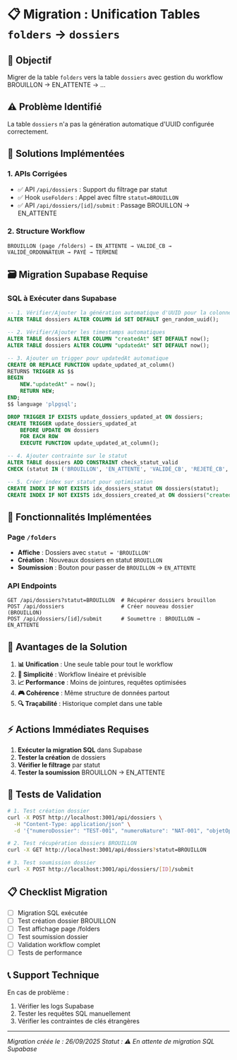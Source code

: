 # 📋 Migration : Unification Tables `folders` → `dossiers`

## 🎯 Objectif
Migrer de la table `folders` vers la table `dossiers` avec gestion du workflow BROUILLON → EN_ATTENTE → ...

## ⚠️ Problème Identifié
La table `dossiers` n'a pas la génération automatique d'UUID configurée correctement.

## 🔧 Solutions Implémentées

### 1. **APIs Corrigées**
- ✅ API `/api/dossiers` : Support du filtrage par statut
- ✅ Hook `useFolders` : Appel avec filtre `statut=BROUILLON`
- ✅ API `/api/dossiers/[id]/submit` : Passage BROUILLON → EN_ATTENTE

### 2. **Structure Workflow**
```
BROUILLON (page /folders) → EN_ATTENTE → VALIDÉ_CB → VALIDÉ_ORDONNATEUR → PAYÉ → TERMINÉ
```

## 🗃️ Migration Supabase Requise

### SQL à Exécuter dans Supabase

```sql
-- 1. Vérifier/Ajouter la génération automatique d'UUID pour la colonne id
ALTER TABLE dossiers ALTER COLUMN id SET DEFAULT gen_random_uuid();

-- 2. Vérifier/Ajouter les timestamps automatiques
ALTER TABLE dossiers ALTER COLUMN "createdAt" SET DEFAULT now();
ALTER TABLE dossiers ALTER COLUMN "updatedAt" SET DEFAULT now();

-- 3. Ajouter un trigger pour updatedAt automatique
CREATE OR REPLACE FUNCTION update_updated_at_column()
RETURNS TRIGGER AS $$
BEGIN
    NEW."updatedAt" = now();
    RETURN NEW;
END;
$$ language 'plpgsql';

DROP TRIGGER IF EXISTS update_dossiers_updated_at ON dossiers;
CREATE TRIGGER update_dossiers_updated_at
    BEFORE UPDATE ON dossiers
    FOR EACH ROW
    EXECUTE FUNCTION update_updated_at_column();

-- 4. Ajouter contrainte sur le statut
ALTER TABLE dossiers ADD CONSTRAINT check_statut_valid
CHECK (statut IN ('BROUILLON', 'EN_ATTENTE', 'VALIDÉ_CB', 'REJETÉ_CB', 'VALIDÉ_ORDONNATEUR', 'PAYÉ', 'TERMINÉ'));

-- 5. Créer index sur statut pour optimisation
CREATE INDEX IF NOT EXISTS idx_dossiers_statut ON dossiers(statut);
CREATE INDEX IF NOT EXISTS idx_dossiers_created_at ON dossiers("createdAt");
```

## 📱 Fonctionnalités Implémentées

### Page `/folders`
- **Affiche** : Dossiers avec `statut = 'BROUILLON'`
- **Création** : Nouveaux dossiers en statut `BROUILLON`
- **Soumission** : Bouton pour passer de `BROUILLON` → `EN_ATTENTE`

### API Endpoints
```
GET /api/dossiers?statut=BROUILLON  # Récupérer dossiers brouillon
POST /api/dossiers                  # Créer nouveau dossier (BROUILLON)
POST /api/dossiers/[id]/submit      # Soumettre : BROUILLON → EN_ATTENTE
```

## 🚀 Avantages de la Solution

1. **📊 Unification** : Une seule table pour tout le workflow
2. **🔄 Simplicité** : Workflow linéaire et prévisible
3. **📈 Performance** : Moins de jointures, requêtes optimisées
4. **🎮 Cohérence** : Même structure de données partout
5. **🔍 Traçabilité** : Historique complet dans une table

## ⚡ Actions Immédiates Requises

1. **Exécuter la migration SQL** dans Supabase
2. **Tester la création** de dossiers
3. **Vérifier le filtrage** par statut
4. **Tester la soumission** BROUILLON → EN_ATTENTE

## 🧪 Tests de Validation

```bash
# 1. Test création dossier
curl -X POST http://localhost:3001/api/dossiers \
  -H "Content-Type: application/json" \
  -d '{"numeroDossier": "TEST-001", "numeroNature": "NAT-001", "objetOperation": "Test", "beneficiaire": "Test"}'

# 2. Test récupération dossiers BROUILLON
curl -X GET http://localhost:3001/api/dossiers?statut=BROUILLON

# 3. Test soumission dossier
curl -X POST http://localhost:3001/api/dossiers/[ID]/submit
```

## 📋 Checklist Migration

- [ ] Migration SQL exécutée
- [ ] Test création dossier BROUILLON
- [ ] Test affichage page /folders
- [ ] Test soumission dossier
- [ ] Validation workflow complet
- [ ] Tests de performance

## 📞 Support Technique

En cas de problème :
1. Vérifier les logs Supabase
2. Tester les requêtes SQL manuellement
3. Vérifier les contraintes de clés étrangères

---
*Migration créée le : 26/09/2025*
*Statut : ⚠️ En attente de migration SQL Supabase*